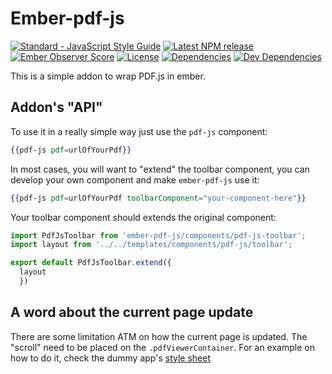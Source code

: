 # Ember-pdf-js

[![Standard - JavaScript Style Guide](https://img.shields.io/badge/code%20style-standard-brightgreen.svg)](http://standardjs.com/)
[![Latest NPM release](https://img.shields.io/npm/v/ember-pdf-js.svg)](https://www.npmjs.com/package/ember-pdf-js)
[![Ember Observer Score](http://emberobserver.com/badges/ember-pdf-js.svg)](http://emberobserver.com/addons/ember-pdf-js)
[![License](https://img.shields.io/npm/l/ember-pdf-js.svg)](LICENSE.md)
[![Dependencies](https://img.shields.io/david/smith-carson/ember-pdf-js.svg)](https://david-dm.org/smith-carson/ember-pdf-js)
[![Dev Dependencies](https://img.shields.io/david/dev/smith-carson/ember-pdf-js.svg)](https://david-dm.org/smith-carson/ember-pdf-js#info=devDependencies)


This is a simple addon to wrap PDF.js in ember.

## Addon's "API"

To use it in a really simple way just use the `pdf-js` component:

```handlebars
{{pdf-js pdf=urlOfYourPdf}}
```

In most cases, you will want to "extend" the toolbar component, you can develop your own component and make `ember-pdf-js` use it:

```handlebars
{{pdf-js pdf=urlOfYourPdf toolbarComponent="your-component-here"}}
```

Your toolbar component should extends the original component:

```javascript
import PdfJsToolbar from 'ember-pdf-js/components/pdf-js-toolbar';
import layout from '../../templates/components/pdf-js/toolbar';

export default PdfJsToolbar.extend({
  layout
  })
```


## A word about the current page update

There are some limitation ATM on how the current page is updated. The "scroll" need to be placed on the `.pdfViewerContainer`. For an example on how to do it, check the dummy app's [style sheet](https://github.com/smith-carson/ember-pdf-js/blob/master/tests/dummy/app/styles/app.css)
